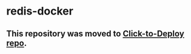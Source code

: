 redis-docker
============

## This repository was moved to [Click-to-Deploy repo](https://github.com/GoogleCloudPlatform/click-to-deploy/tree/master/docker/redis).
